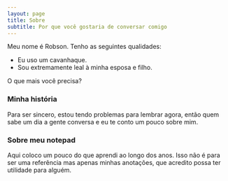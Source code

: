 ```yaml
---
layout: page
title: Sobre
subtitle: Por que você gostaria de conversar comigo
---
```


Meu nome é Robson. Tenho as seguintes qualidades:

- Eu uso um cavanhaque.
- Sou extremamente leal à minha esposa e filho.

O que mais você precisa?

### Minha história

Para ser sincero, estou tendo problemas para lembrar agora, então quem sabe um dia a gente conversa e eu te conto um pouco sobre mim.

### Sobre meu notepad

Aqui coloco um pouco do que aprendi ao longo dos anos. Isso não é para ser uma referência mas apenas minhas anotações, que acredito possa ter utilidade
para alguém.
